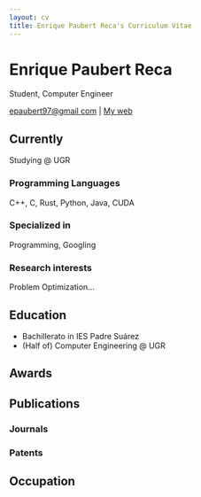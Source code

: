 ```yaml
---
layout: cv
title: Enrique Paubert Reca's Curriculum Vitae
---
```

# Enrique Paubert Reca

Student, Computer Engineer

[epaubert97@gmail com](epaubert97@gmail.com) | [My web](http://www.epaubert.es)


## Currently

Studying @ UGR


### Programming Languages

C++, C, Rust, Python, Java, CUDA


### Specialized in

Programming, Googling


### Research interests

Problem Optimization...


## Education

* Bachillerato in IES Padre Suárez
* (Half of) Computer Engineering @ UGR


## Awards


## Publications


### Journals


### Patents


## Occupation


<!-- ### Footer

Last updated: September 2021 -->
